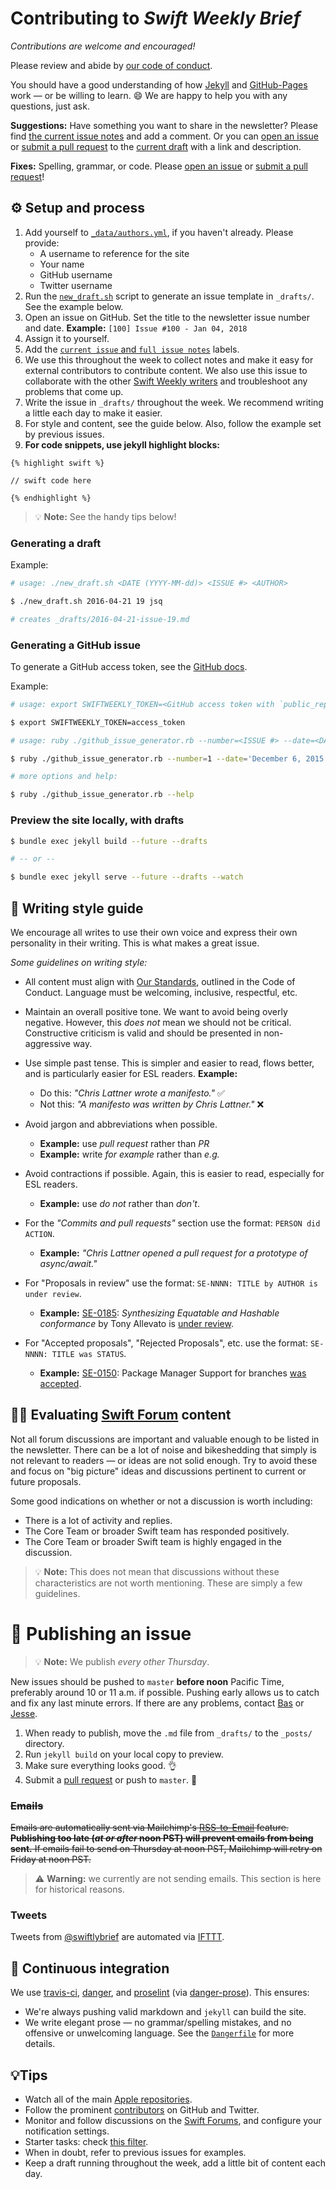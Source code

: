 # Contributing to *Swift Weekly Brief*

*Contributions are welcome and encouraged!*

Please review and abide by [our code of conduct](https://github.com/SwiftWeekly/swiftweekly.github.io/blob/master/CODE_OF_CONDUCT.md).

You should have a good understanding of how [Jekyll](http://jekyllrb.com) and [GitHub-Pages](https://pages.github.com) work — or be willing to learn. :smile: We are happy to help you with any questions, just ask.

**Suggestions:** Have something you want to share in the newsletter? Please find [the current issue notes](https://github.com/SwiftWeekly/swiftweekly.github.io/issues?q=is%3Aissue+is%3Aopen+label%3A%22current+issue%22) and add a comment. Or you can [open an issue][issueLink] or [submit a pull request][prLink] to the [current draft](https://github.com/SwiftWeekly/swiftweekly.github.io/tree/master/_drafts) with a link and description.

**Fixes:** Spelling, grammar, or code. Please [open an issue][issueLink] or [submit a pull request][prLink]!

## ⚙️ Setup and process

1. Add yourself to [`_data/authors.yml`](https://github.com/SwiftWeekly/swiftweekly.github.io/blob/master/_data/authors.yml), if you haven't already. Please provide:
    - A username to reference for the site
    - Your name
    - GitHub username
    - Twitter username
1. Run the [`new_draft.sh`](https://github.com/SwiftWeekly/swiftweekly.github.io/blob/master/new_draft.sh) script to generate an issue template in `_drafts/`. See the example below.
1. Open an issue on GitHub. Set the title to the newsletter issue number and date. 
**Example:** `[100] Issue #100 - Jan 04, 2018`
1. Assign it to yourself. 
1. Add the [`current issue` and `full issue notes`](https://github.com/SwiftWeekly/swiftweekly.github.io/issues?utf8=✓&q=is%3Aissue+label%3A%22current+issue%22+label%3A%22full+issue+notes%22+) labels.  
1. We use this throughout the week to collect notes and make it easy for external contributors to contribute content. We also use this issue to collaborate with the other [Swift Weekly writers](https://swiftweekly.github.io/authors/) and troubleshoot any problems that come up.
1. Write the issue in `_drafts/` throughout the week. We recommend writing a little each day to make it easier. 
1. For style and content, see the guide below. Also, follow the example set by previous issues.
1. **For code snippets, use jekyll highlight blocks:** 
```jekyll
{% highlight swift %} 

// swift code here

{% endhighlight %}
```

> 💡 **Note:** See the handy tips below!

### Generating a draft

Example:

```bash
# usage: ./new_draft.sh <DATE (YYYY-MM-dd)> <ISSUE #> <AUTHOR>

$ ./new_draft.sh 2016-04-21 19 jsq  

# creates _drafts/2016-04-21-issue-19.md 
```

### Generating a GitHub issue

To generate a GitHub access token, see the [GitHub docs](https://help.github.com/articles/creating-a-personal-access-token-for-the-command-line/).

Example:

```bash
# usage: export SWIFTWEEKLY_TOKEN=<GitHub access token with `public_repo` scope>

$ export SWIFTWEEKLY_TOKEN=access_token

# usage: ruby ./github_issue_generator.rb --number=<ISSUE #> --date=<DATE (MMMM d, YYYY)>

$ ruby ./github_issue_generator.rb --number=1 --date='December 6, 2015'

# more options and help:

$ ruby ./github_issue_generator.rb --help
```

### Preview the site locally, with drafts

```bash
$ bundle exec jekyll build --future --drafts 

# -- or --

$ bundle exec jekyll serve --future --drafts --watch
```

## 📝 Writing style guide

We encourage all writes to use their own voice and express their own personality in their writing. This is what makes a great issue.

*Some guidelines on writing style:*

* All content must align with [Our Standards](https://github.com/SwiftWeekly/swiftweekly.github.io/blob/master/CODE_OF_CONDUCT.md#our-standards), outlined in the Code of Conduct. Language must be welcoming, inclusive, respectful, etc.

* Maintain an overall positive tone. We want to avoid being overly negative. However, this *does not* mean we should not be critical. Constructive criticism is valid and should be presented in non-aggressive way.

* Use simple past tense. This is simpler and easier to read, flows better, and is particularly easier for ESL readers. **Example:**
    * Do this: *"Chris Lattner wrote a manifesto."* ✅
    * Not this: *"A manifesto was written by Chris Lattner."* ❌

* Avoid jargon and abbreviations when possible. 
    * **Example:** use *pull request* rather than *PR*
    * **Example:** write *for example* rather than *e.g.*

* Avoid contractions if possible. Again, this is easier to read, especially for ESL readers. 
    * **Example:** use *do not* rather than *don't*.

* For the *"Commits and pull requests"* section use the format: `PERSON did ACTION`. 
    * **Example:** *"Chris Lattner opened a pull request for a prototype of async/await."*

* For "Proposals in review" use the format: `SE-NNNN: TITLE by AUTHOR is under review`.
    * **Example:** [SE-0185](https://github.com/apple/swift-evolution/blob/master/proposals/0185-synthesize-equatable-hashable.md): *Synthesizing Equatable and Hashable conformance* by Tony Allevato is [under review](https://lists.swift.org/pipermail/swift-evolution-announce/2017-August/000397.html).

* For "Accepted proposals", "Rejected Proposals", etc. use the format: `SE-NNNN: TITLE was STATUS`.
    * **Example:** [SE-0150](https://github.com/apple/swift-evolution/blob/master/proposals/0150-package-manager-branch-support.md): Package Manager Support for branches [was accepted](https://lists.swift.org/pipermail/swift-evolution-announce/2017-February/000315.html).

## 🕵️‍♀️ Evaluating [Swift Forum](https://swift.org/community/#forums) content

Not all forum discussions are important and valuable enough to be listed in the newsletter. There can be a lot of noise and bikeshedding that simply is not relevant to readers — or ideas are not solid enough. Try to avoid these and focus on "big picture" ideas and discussions pertinent to current or future proposals.

Some good indications on whether or not a discussion is worth including:
* There is a lot of activity and replies.
* The Core Team or broader Swift team has responded positively.
* The Core Team or broader Swift team is highly engaged in the discussion.

> 💡 **Note:** This does not mean that discussions without these characteristics are not worth mentioning. These are simply a few guidelines.

# 📰 Publishing an issue

> 💡 **Note:** We publish *every other Thursday*.

New issues should be pushed to `master` **before noon** Pacific Time, preferably around 10 or 11 a.m. if possible. Pushing early allows us to catch and fix any last minute errors. If there are any problems, contact [Bas](https://twitter.com/BasThomas) or [Jesse](https://www.jessesquires.com/contact/).

1. When ready to publish, move the `.md` file from `_drafts/` to the `_posts/` directory.
2. Run `jekyll build` on your local copy to preview.
3. Make sure everything looks good. :ok_hand:
4. Submit a [pull request][prLink] or push to `master`. :tada:

### ~~Emails~~

~~Emails are automatically sent via Mailchimp's [RSS-to-Email](https://mailchimp.com/features/rss-to-email/) feature. **Publishing too late (*at or after* noon PST) will prevent emails from being sent.** If emails fail to send on Thursday at noon PST, Mailchimp will retry on Friday at noon PST.~~

> ⚠️ **Warning:** we currently are not sending emails. This section is here for historical reasons.

### Tweets

Tweets from [@swiftlybrief](https://twitter.com/swiftlybrief) are automated via [IFTTT](https://ifttt.com). 

## 🎢 Continuous integration

We use [travis-ci](https://travis-ci.org/SwiftWeekly/swiftweekly.github.io), [danger](http://danger.systems), and [proselint](http://proselint.com) (via [danger-prose](https://github.com/dbgrandi/danger-prose)). This ensures:

- We're always pushing valid markdown and `jekyll` can build the site.
- We write elegant prose — no grammar/spelling mistakes, and no offensive or unwelcoming language. See the [`Dangerfile`](https://github.com/SwiftWeekly/swiftweekly.github.io/blob/master/Dangerfile) for more details.

## 💡Tips

- Watch all of the main [Apple repositories](https://github.com/apple).
- Follow the prominent [contributors](https://github.com/orgs/apple/people) on GitHub and Twitter.
- Monitor and follow discussions on the [Swift Forums](https://forums.swift.org), and configure your notification settings.
- Starter tasks: check [this filter](https://bugs.swift.org/issues/?filter=10451).
- When in doubt, refer to previous issues for examples.
- Keep a draft running throughout the week, add a little bit of content each day.

[issueLink]:https://github.com/SwiftWeekly/swiftweekly.github.io/issues/new
[prLink]:https://github.com/SwiftWeekly/swiftweekly.github.io/compare

